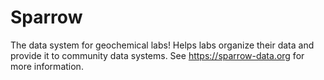 # Sparrow

The data system for geochemical labs! Helps labs organize their data and provide
it to community data systems. See https://sparrow-data.org for more information.
